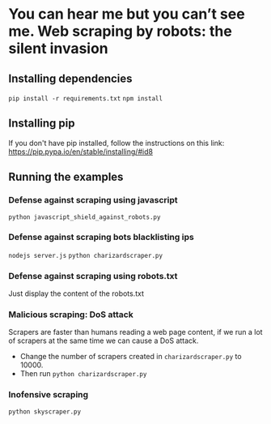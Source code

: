 # You can hear me but you can’t see me. Web scraping by robots: the silent invasion  

## Installing dependencies  

`pip install -r requirements.txt`
`npm install`

## Installing pip
If you don't have pip installed, follow the instructions on this link: https://pip.pypa.io/en/stable/installing/#id8

## Running the examples

### Defense against scraping using javascript

`python javascript_shield_against_robots.py`

### Defense against scraping bots blacklisting ips

`nodejs server.js`
`python charizardscraper.py`

### Defense against scraping using robots.txt

Just display the content of the robots.txt

### Malicious scraping: DoS attack

Scrapers are faster than humans reading a web page content, if we run a lot of scrapers at the same time we can cause a DoS attack.
* Change the number of scrapers created in `charizardscraper.py` to 10000.
* Then run `python charizardscraper.py`

### Inofensive scraping

`python skyscraper.py` 